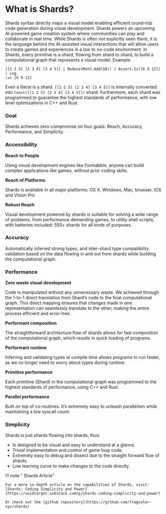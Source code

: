 # What is Shards?

Shards syntax directly maps a visual model enabling efficient round-trip code generation during visual development.
Shards powers an upcoming AI-powered game creation system where communities can play and collaborate in real time. While Shards is often not explicitly seen there, it is the language behind the AI-assisted visual interactions that will allow users to create games and experiences in a low to no-code environment.
In Shards, every primitive is a shard, flowing from shard to shard, to build a computational graph that represents a visual model. Example:

```shards
[[1 2 3] [2 3 4] [3 4 5]] | Reduce(Math.Add($0)) | Assert.Is([6 9 12]) | Log
;=> [6 9 12]
```
Even a literal is a shard. `[[1 2 3] [2 3 4] [3 4 5]]` is internally converted into `Const([[1 2 3] [2 3 4] [3 4 5]])` shard. Furthermore, each shard was programmed to guarantee the highest standards of performance, with low level optimizations in C++ and Rust.

### Goal
Shards achieves zero-compromise on four goals: Reach, Accuracy, Performance, and Simplicity.

### Accessibility
**Reach to People**

Using visual development engines like Formabble, anyone can build complex
applications like games, without prior coding skills.

**Reach of Platforms**

Shards is available in all major platforms: OS X, Windows, Mac, browser, IOS and Vision Pro

**Robust Reach**

Visual development powered by shards is suitable for solving a wide range of problems, from performance demanding games, to utility shell scripts, with batteries included: 550+ shards for all kinds of purposes.

### Accuracy
Automatically inferred strong types, and inter-shard type compatibility validation based on the data flowing in and out from shards while building the computational graph.

### Performance
**Zero waste visual development**

Code is manipulated without any unnecessary waste. We achieved through the 1-to-1 direct translation from Shard’s code to the final computational graph. This direct mapping ensures that changes made in one representation can seamlessly translate to the other, making the entire process efficient and error-free.

**Performant composition**

The straightforward architecture flow of shards allows for fast composition of the computational graph, which results in quick loading of programs.

**Performant runtime**

Inferring and validating types at compile time allows programs to run faster, as we no longer need to worry about types during runtime.

**Primitive performance**

Each primitive (Shard) in the computational graph was programmed to the highest standards of performance, using C++ and Rust.

**Parallel performance**

Built on top of co-routines. It’s extremely easy to unleash parallelism while maintaining a low syscall count.

### Simplicity
Shards is just shards flowing into shards, thus:
- Is designed to be visual and easy to understand at a glance.
- Trivial implementation and control of game loop code.
- Extremely easy to debug and dissect due to the straight forward flow of shards.
- Low learning curve to make changes to the code directly.


!!! note " Shards Article"

    For a more in-depth article on the capabilities of Shards, visit: [Shards: Coding Simplicity and Power](https://voidtarget.substack.com/p/shards-coding-simplicity-and-power)

    Or check out the [github repository](https://github.com/fragcolor-xyz/shards)
